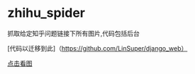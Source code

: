 # zhihu_spider
抓取给定知乎问题链接下所有图片,代码包括后台

[代码以迁移到此]（https://github.com/LinSuper/django_web）

[点击看图](http://www.kantujun.com)
